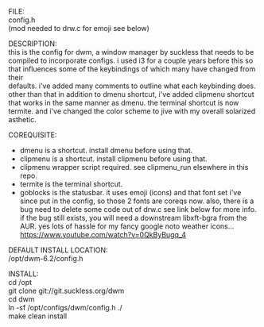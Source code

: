 FILE:  
config.h  
(mod needed to drw.c for emoji see below)

DESCRIPTION:  
this is the config for dwm, a window manager by suckless that needs to be  
compiled to incorporate configs. i used i3 for a couple years before this so  
that influences some of the keybindings of which many have changed from their  
defaults. i've added many comments to outline what each keybinding does.  
other than that in addition to dmenu shortcut, i've added clipmenu shortcut  
that works in the same manner as dmenu. the terminal shortcut is now termite.
and i've changed the color scheme to jive with my overall solarized asthetic.  

COREQUISITE:  
* dmenu is a shortcut. install dmenu before using that.  
* clipmenu is a shortcut. install clipmenu before using that.  
* clipmenu wrapper script required. see clipmenu_run elsewhere in this repo.  
* termite is the terminal shortcut.
* goblocks is the statusbar. it uses emoji (icons) and that font set i've since
	put in the config, so those 2 fonts are coreqs now. also, there is a bug
	need to delete some code out of drw.c see link below for more info.
	if the bug still exists, you will need a downstream libxft-bgra from the
	AUR. yes lots of hassle for my fancy google noto weather icons...
	https://www.youtube.com/watch?v=0QkByBugq_4

DEFAULT INSTALL LOCATION:  
/opt/dwm-6.2/config.h   

INSTALL:  
cd /opt  
git clone git://git.suckless.org/dwm  
cd dwm  
ln -sf /opt/configs/dwm/config.h ./  
make clean install  

